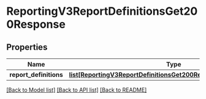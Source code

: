# ReportingV3ReportDefinitionsGet200Response

## Properties
Name | Type | Description | Notes
------------ | ------------- | ------------- | -------------
**report_definitions** | [**list[ReportingV3ReportDefinitionsGet200ResponseReportDefinitions]**](ReportingV3ReportDefinitionsGet200ResponseReportDefinitions.md) |  | [optional] 

[[Back to Model list]](../README.md#documentation-for-models) [[Back to API list]](../README.md#documentation-for-api-endpoints) [[Back to README]](../README.md)


